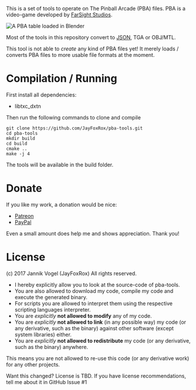 This is a set of tools to operate on The Pinball Arcade (PBA) files.
PBA is a video-game developed by [FarSight Studios](http://farsightstudios.com/).

![A PBA table loaded in Blender](http://i.imgur.com/5tLnvJG.png)

Most of the tools in this repository convert to [JSON](http://json.org), TGA or OBJ/MTL.

This tool is not able to *create* any kind of PBA files yet!
It merely loads / converts PBA files to more usable file formats at the moment.

# Compilation / Running

First install all dependencies:

* libtxc_dxtn

Then run the following commands to clone and compile

```
git clone https://github.com/JayFoxRox/pba-tools.git
cd pba-tools
mkdir build
cd build
cmake ..
make -j 4
```

The tools will be available in the build folder.

# Donate

If you like my work, a donation would be nice:

* [Patreon](https://www.patreon.com/jayfoxrox)
* [PayPal](https://www.paypal.com/cgi-bin/webscr?cmd=_donations&business=x1f3o3x7x%40googlemail%2ecom&lc=GB&item_name=Jannik%20Vogel%20%28JayFoxRox%29&no_note=0&currency_code=USD&bn=PP%2dDonationsBF%3abtn_donateCC_LG%2egif%3aNonHostedGuest)

Even a small amount does help me and shows appreciation. Thank you!

# License

(c) 2017 Jannik Vogel (JayFoxRox)
All rights reserved.

* I hereby explicitly allow you to look at the source-code of pba-tools.
* You are also allowed to download my code, compile my code and execute the generated binary.
* For scripts you are allowed to interpret them using the respective scripting languages interpreter.
* You are *explicitly* **not allowed to modify** any of my code.
* You are *explicitly* **not allowed to link** (in any possible way) my code (or any derivative, such as the binary) against other software (except system libraries) either.
* You are *explicitly* **not allowed to redistribute** my code (or any derivative, such as the binary) anywhere.

This means you are not allowed to re-use this code (or any derivative work) for any other projects.


Want this changed? License is TBD.
If you have license recommendations, tell me about it in GitHub Issue #1
